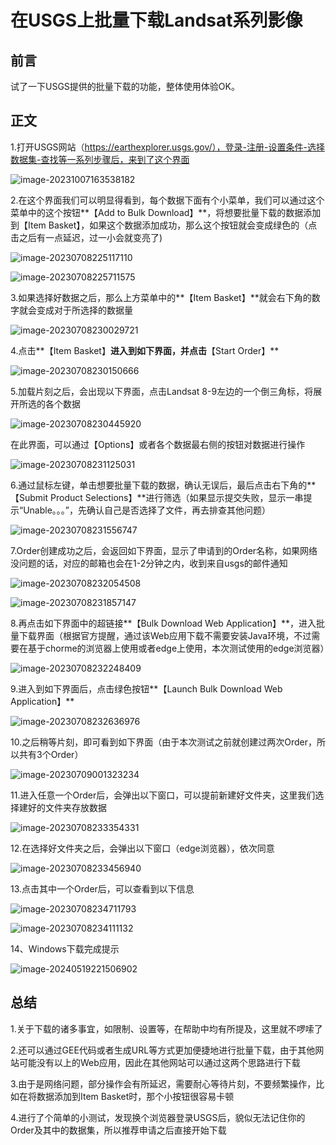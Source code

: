 # 在USGS上批量下载Landsat系列影像

## 前言

试了一下USGS提供的批量下载的功能，整体使用体验OK。

## 正文

1.打开USGS网站（https://earthexplorer.usgs.gov/），登录-注册-设置条件-选择数据集-查找等一系列步骤后，来到了这个界面

![image-20231007163538182](https://cdn.jsdelivr.net/gh/zbhgis/BlogImg@main/blog/202506262301785.png)

2.在这个界面我们可以明显得看到，每个数据下面有个小菜单，我们可以通过这个菜单中的这个按钮**【Add  to Bulk Download】**，将想要批量下载的数据添加到【Item Basket】，如果这个数据添加成功，那么这个按钮就会变成绿色的（点击之后有一点延迟，过一小会就变亮了)

![image-20230708225117110](https://cdn.jsdelivr.net/gh/zbhgis/BlogImg@main/blog/202506262302958.png)

![image-20230708225711575](https://cdn.jsdelivr.net/gh/zbhgis/BlogImg@main/blog/202506262302126.png)

3.如果选择好数据之后，那么上方菜单中的**【Item Basket】**就会右下角的数字就会变成对于所选择的数据量

![image-20230708230029721](https://cdn.jsdelivr.net/gh/zbhgis/BlogImg@main/blog/202506262302325.png)

4.点击**【Item Basket】**进入到如下界面，并点击**【Start Order】**

![image-20230708230150666](https://cdn.jsdelivr.net/gh/zbhgis/BlogImg@main/blog/202506262303007.png)

5.加载片刻之后，会出现以下界面，点击Landsat 8-9左边的一个倒三角标，将展开所选的各个数据

![image-20230708230445920](https://cdn.jsdelivr.net/gh/zbhgis/BlogImg@main/blog/202506262303838.png)

在此界面，可以通过【Options】或者各个数据最右侧的按钮对数据进行操作

![image-20230708231125031](https://cdn.jsdelivr.net/gh/zbhgis/BlogImg@main/blog/202506262303082.png)

6.通过鼠标左键，单击想要批量下载的数据，确认无误后，最后点击右下角的**【Submit Product Selections】**进行筛选（如果显示提交失败，显示一串提示“Unable。。。”，先确认自己是否选择了文件，再去排查其他问题）

![image-20230708231556747](https://cdn.jsdelivr.net/gh/zbhgis/BlogImg@main/blog/202506262303422.png)

7.Order创建成功之后，会返回如下界面，显示了申请到的Order名称，如果网络没问题的话，对应的邮箱也会在1-2分钟之内，收到来自usgs的邮件通知

![image-20230708232054508](https://cdn.jsdelivr.net/gh/zbhgis/BlogImg@main/blog/202506262303112.png)

![image-20230708231857147](https://cdn.jsdelivr.net/gh/zbhgis/BlogImg@main/blog/202506262303373.png)

8.再点击如下界面中的超链接**【Bulk Download Web Application】**，进入批量下载界面（根据官方提醒，通过该Web应用下载不需要安装Java环境，不过需要在基于chorme的浏览器上使用或者edge上使用，本次测试使用的edge浏览器）

![image-20230708232248409](https://cdn.jsdelivr.net/gh/zbhgis/BlogImg@main/blog/202506262303040.png)

9.进入到如下界面后，点击绿色按钮**【Launch Bulk Download Web Application】**

![image-20230708232636976](https://cdn.jsdelivr.net/gh/zbhgis/BlogImg@main/blog/202506262304993.png)

10.之后稍等片刻，即可看到如下界面（由于本次测试之前就创建过两次Order，所以共有3个Order）

![image-20230709001323234](https://cdn.jsdelivr.net/gh/zbhgis/BlogImg@main/blog/202506262304232.png)

11.进入任意一个Order后，会弹出以下窗口，可以提前新建好文件夹，这里我们选择建好的文件夹存放数据

![image-20230708233354331](https://cdn.jsdelivr.net/gh/zbhgis/BlogImg@main/blog/202506262304832.png)

12.在选择好文件夹之后，会弹出以下窗口（edge浏览器），依次同意

![image-20230708233456940](https://cdn.jsdelivr.net/gh/zbhgis/BlogImg@main/blog/202506262304769.png)

13.点击其中一个Order后，可以查看到以下信息

![image-20230708234711793](https://cdn.jsdelivr.net/gh/zbhgis/BlogImg@main/blog/202506262304351.png)

![image-20230708234111132](https://cdn.jsdelivr.net/gh/zbhgis/BlogImg@main/blog/202506262307928.png)

14、Windows下载完成提示

![image-20240519221506902](https://cdn.jsdelivr.net/gh/zbhgis/BlogImg@main/blog/202506262304298.png)

## **总结**

1.关于下载的诸多事宜，如限制、设置等，在帮助中均有所提及，这里就不啰嗦了

2.还可以通过GEE代码或者生成URL等方式更加便捷地进行批量下载，由于其他网站可能没有以上的Web应用，因此在其他网站可以通过这两个思路进行下载

3.由于是网络问题，部分操作会有所延迟，需要耐心等待片刻，不要频繁操作，比如在将数据添加到Item Basket时，那个小按钮很容易卡顿

4.进行了个简单的小测试，发现换个浏览器登录USGS后，貌似无法记住你的Order及其中的数据集，所以推荐申请之后直接开始下载

<!-- ##{"timestamp":1696629600}## -->